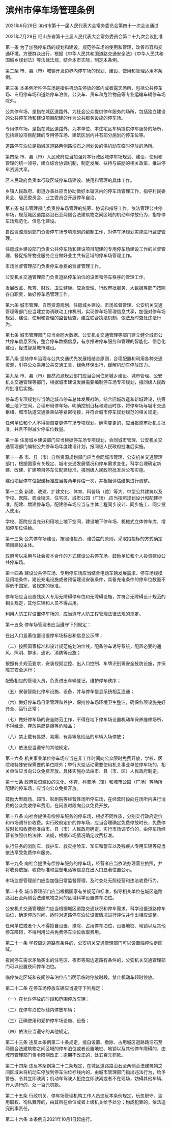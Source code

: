# 滨州市停车场管理条例

2021年6月29日 滨州市第十一届人民代表大会常务委员会第四十一次会议通过

2021年7月29日 经山东省第十三届人民代表大会常务委员会第二十九次会议批准

<!-- INFO END -->

第一条 为了加强停车场的规划和建设，规范停车场的使用和管理，改善市容和交通环境，方便群众出行，根据《中华人民共和国道路交通安全法》《中华人民共和国城乡规划法》等法律法规，结合本市实际，制定本条例。

第二条 市、县（市）城镇开发边界内停车场的规划、建设、使用和管理适用本条例。

第三条 本条例所称停车场是指供机动车停放的室内或者露天场所，包括公共停车场、专用停车场和道路停车泊位。公交车、货车和危险物品等专业运输车辆停车场除外。

公共停车场，是指在城区道路外，为社会公众提供停车服务的场所，包括独立建设的公共停车场和建设项目配建的作为公共服务设施的停车场。

专用停车场，是指在城区道路外，为本单位、本住宅区车辆提供停车服务的场所，包括建设项目配建的专用停车场、建筑区划内共有部分施划的停车位等。

道路停车泊位是指城区道路两侧路沿石之间划设的供机动车临时停放的场所。

第四条 市、县（市）人民政府应当加强对本行政区域停车场规划、建设、使用和管理的统一领导，建立综合协调机制，制定发展、扶持与鼓励的相关政策，推进停车资源共享。

区人民政府负责本行政区域停车场建设、使用和管理的具体工作。

乡镇人民政府、街道办事处应当协助做好本辖区内的停车场管理工作，指导村民委员会、居民委员会、业主委员会开展停车自治。

第五条 城市管理部门负责停车场管理的统筹、协调和指导工作，依法管理公共停车场，规范城区道路路沿石至两侧合法建筑物之间区域的机动车停放行为，指导停车场规范化、信息化建设。

自然资源规划部门负责停车场专项规划的编制工作，对停车场规划实施进行监督管理。

住房城乡建设部门负责公共停车场和建设项目配建的专用停车场建设工作的监督管理，督促指导物业服务企业做好业主共有区域的停车场管理工作。

市场监督管理部门负责停车收费的监督管理工作。

公安机关交通管理部门负责道路停车泊位的设置和停车秩序的管理工作。

发展改革、教育、财政、卫生健康、应急管理、行政审批服务、大数据等部门按照各自职责，做好停车场管理工作。

第六条 城市管理、自然资源规划、住房城乡建设、市场监督管理、公安机关交通管理等部门应当建立协调联动工作机制，实现停车场管理信息共享，加强对停车场规划、建设、使用和管理的监督检查，建立联合执法机制，依法及时查处违法行为。

第七条 城市管理部门应当会同大数据、公安机关交通管理等部门建立健全城市公共停车信息系统，整合停车数据信息，有序推进停车服务和管理的智能化、信息化建设，促进智慧城市建设。

第八条 坚持停车治理与公共交通优先发展相结合原则，合理配置和利用各种交通资源，引导公众乘用公共交通工具，绿色环保出行，缓解机动车停放压力。

第九条 市、县（市）自然资源规划部门应当会同住房城乡建设、城市管理、公安机关交通管理等部门，根据城市建设发展需要编制停车场专项规划，报同级人民政府批准后实施。

停车场专项规划应当确定城市停车总体发展战略，结合旧城改造和新城建设，统筹地上地下空间，合理布局停车场，明确控制目标和建设时序，将停车场与城市交通枢纽、城市轨道交通换乘站等紧密衔接，并符合城市停车规划规范的相关规定。

任何单位和个人不得擅自变更停车场专项规划。确需变更的，应当报原审批机关批准，并且不得减少停车位数量。

第十条 住房城乡建设部门应当根据停车场专项规划，会同城市管理、公安机关交通管理部门编制公共停车场年度建设计划，报同级人民政府批准后实施。

第十一条 市、县（市）自然资源规划部门应当会同城市管理、公安机关交通管理部门，根据国家有关规定、城市交通发展情况和停车需求变化，科学合理确定新建、改建、扩建项目停车位配建标准，报同级人民政府批准后公布实施。

建设项目停车位配建标准应当每两年评估一次，并根据评估结果进行调整。

第十二条 新建、改建、扩建文化、体育、科普场（馆）等大、中型公共建筑以及学校、医院、商业街区、住宅区、城市公园（广场）,应当按照规划设计和配建标准，配建、增建停车场。配建停车场应当与主体工程同步设计、同步施工、同步投入使用。

学校、医院应当充分利用地上地下空间，建设地下停车场、机械式立体停车库，增加停车位供给。

第十三条 公共停车场建设，按照谁投资、谁受益的原则，采取招投标的方式确定项目建设主体。

政府可以采用与社会资本合作的方式建设公共停车场。鼓励单位和个人投资建设公共停车场。

第十四条 建设公共停车场、专用停车场应当结合电动车辆发展需求、停车场规模及用地条件，建设充电设施或者预留建设安装条件，具备充电条件的停车位数量不得低于国家、省规定的标准。

停车场应当设置残疾人专用无障碍停车位和无障碍设施，并符合无障碍设计规范的相关规定，其他车辆和人员不得占用。

利用人防工程设置停车场的，应当遵守人防工程管理法律法规的规定。

第十五条 停车场管理者应当遵守下列规定：

在出入口显著位置设置停车场标志和信息公示牌；

（二）按照国家标准和设计规范施划泊位线，配备停车诱导系统，配置必要的通风、照明、排水、通讯、消防等设施；

按照有关规范要求，安装视频监控、出入口控制、车牌识别等安全技防设施，并保障其安全运行；

配备相应的管理人员，负责进出车辆登记，维护停车秩序；

（五）安装智能化停车设施、设备，并与停车信息系统相互连通；

（六）做好停车场日常管理和养护，保持停车场环境卫生整洁，确保各项设施完好齐全、运行正常；

（七）做好停车场的安全防范工作，不得在地下停车场设置机动车保养维修场所，不得经营、存放易燃易爆等危险品；

（八）禁止载有易燃、易爆、有毒等危险品的车辆入场停放；

（九）依法应当遵守的其他规定。

第十六条 机关事业单位停车场应当在非工作时间向公众限时免费开放，学校、医院和特殊安保需要的单位除外；举行大型活动需要使用机关事业单位停车场的，相关单位应当向公众免费开放。具体实施办法由市、县（市、区）人民政府制定。

第十七条 政府投资建设的文化、体育、科普场（馆）和城市公园（广场）等场所配建的停车场，应当向公众免费开放。

鼓励大型商场、超市、影剧院等经营性场所停车场，在经营时段向在场所内进行消费的公众免收停车费用，在闲置时段向公众免费开放。

第十八条 向社会提供有偿停车服务的停车场，根据不同性质，分别实行政府定价和市场调节价收费。实行政府定价的停车场，应当合理确定免费停放时长，免费停放时长和收费标准由市、县（市）人民政府确定。实行市场调节价的，由停车场经营者依照价格法律、法规，根据市场情况确定收费标准。

执行任务的消防车、救护车、救灾抢险车、军车和警车以及残疾人专用车辆等应当依法享受免费停车服务。

第十九条 向社会提供有偿停车服务的停车场，经营者应当依法办理营业执照，并将收费依据、收费标准和监督电话等信息在出入口显著位置公示。

市场监督管理部门应当加强日常监督管理，及时查处无照经营和违法收费行为。

第二十条 城市管理部门应当根据国家有关规范和标准，指导相关单位在城区道路路沿石至两侧合法建筑物之间的区域科学设置停车泊位。

公安机关交通管理部门应当根据城区道路交通状况和停车需求，科学设置道路停车泊位，确定停放时间，适时对道路停车泊位设置情况进行评估并作出相应调整。

任何单位或者个人不得擅自设置、撤除、占用停车泊位，设置地桩、地锁以及其他停车障碍，不得利用公共免费停车泊位收取费用。

第二十一条 学校周边道路有条件的，公安机关交通管理部门可以设置临停快走区域。

夜间停车需求矛盾突出的住宅区、夜市等周边道路有条件的，公安机关交通管理部门可以设置夜间停车泊位。

临停快走区域和夜间停车泊位应当明示临时停放时段，禁止机动车超时停放。

第二十二条 在停车场停放车辆应当遵守下列规定：

（一）在允许停放的时段和范围停放车辆；

（二）在停车泊位标线内停放车辆；

（三）正确使用和爱护停车场设施、设备；

（四）依法应当遵守的其他规定。

第二十三条 违反本条例第二十条规定，擅自设置、撤除、占用城区道路路沿石至两侧合法建筑物之间区域的停车泊位或者设置地桩、地锁以及其他停车障碍的，由城市管理部门责令限期改正；逾期不改正的，处五百元罚款。

第二十四条 违反本条例第二十二条规定，在城区道路路沿石至两侧合法建筑物之间区域未将机动车停放到停车泊位标线内的，由城市管理部门指出违法行为，给予警告、令其立即驶离；机动车驾驶人拒绝立即驶离或者不在现场，妨碍其他车辆、行人通行的，处一百元罚款。

第二十五条 行政机关、停车场管理机构工作人员违反本条例规定，玩忽职守、滥用职权、徇私舞弊的，由其所在单位或者上级机关给予处分；构成犯罪的，依法追究刑事责任。

第二十六条 本条例自2021年10月1日起施行。